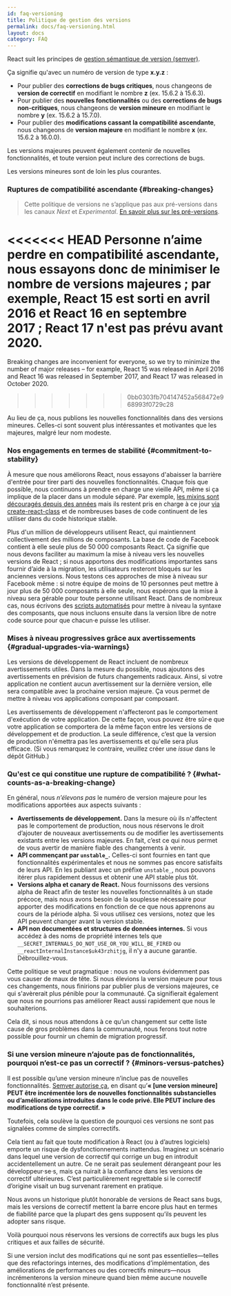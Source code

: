 ```yaml
---
id: faq-versioning
title: Politique de gestion des versions
permalink: docs/faq-versioning.html
layout: docs
category: FAQ
---
```


React suit les principes de [gestion sémantique de version (semver)](https://semver.org/lang/fr/).

Ça signifie qu'avec un numéro de version de type **x.y.z** :

* Pour publier des **corrections de bugs critiques**, nous changeons de **version de correctif** en modifiant le nombre **z** (ex. 15.6.2 à 15.6.3).
* Pour publier des **nouvelles fonctionnalités** ou des **corrections de bugs non-critiques**, nous changeons de **version mineure** en modifiant le nombre **y** (ex. 15.6.2 à 15.7.0).
* Pour publier des **modifications cassant la compatibilité ascendante**, nous changeons de **version majeure** en modifiant le nombre **x** (ex. 15.6.2 à 16.0.0).

Les versions majeures peuvent également contenir de nouvelles fonctionnalités, et toute version peut inclure des corrections de bugs.

Les versions mineures sont de loin les plus courantes.

### Ruptures de compatibilité ascendante {#breaking-changes}

> Cette politique de versions ne s’applique pas aux pré-versions dans les canaux *Next* et *Experimental*. [En savoir plus sur les pré-versions](/docs/release-channels.html).

<<<<<<< HEAD
Personne n’aime perdre en compatibilité ascendante, nous essayons donc de minimiser le nombre de versions majeures ; par exemple, React 15 est sorti en avril 2016 et React 16 en septembre 2017 ; React 17 n'est pas prévu avant 2020.
=======
Breaking changes are inconvenient for everyone, so we try to minimize the number of major releases – for example, React 15 was released in April 2016 and React 16 was released in September 2017, and React 17 was released in October 2020.
>>>>>>> 0bb0303fb704147452a568472e968993f0729c28

Au lieu de ça, nous publions les nouvelles fonctionnalités dans des versions mineures. Celles-ci sont souvent plus intéressantes et motivantes que les majeures, malgré leur nom modeste.

### Nos engagements en termes de stabilité {#commitment-to-stability}

À mesure que nous améliorons React, nous essayons d'abaisser la barrière d'entrée pour tirer parti des nouvelles fonctionnalités. Chaque fois que possible, nous continuons à prendre en charge une vieille API, même si ça implique de la placer dans un module séparé. Par exemple, [les mixins sont découragés depuis des années](/blog/2016/07/13/mixins-considered-harmful.html) mais ils restent pris en charge à ce jour [via create-react-class](/docs/react-without-es6.html#mixins) et de nombreuses bases de code continuent de les utiliser dans du code historique stable.

Plus d'un million de développeurs utilisent React, qui maintiennent collectivement des millions de composants. La base de code de Facebook contient à elle seule plus de 50 000 composants React.
Ça signifie que nous devons faciliter au maximum la mise à niveau vers les nouvelles versions de React ; si nous apportons des modifications importantes sans fournir d’aide à la migration, les utilisateurs resteront bloqués sur les anciennes versions. Nous testons ces approches de mise à niveau sur Facebook même : si notre équipe de moins de 10 personnes peut mettre à jour plus de 50 000 composants à elle seule, nous espérons que la mise à niveau sera gérable pour toute personne utilisant React. Dans de nombreux cas, nous écrivons des [scripts automatisés](https://github.com/reactjs/react-codemod) pour mettre à niveau la syntaxe des composants, que nous incluons ensuite dans la version libre de notre code source pour que chacun·e puisse les utiliser.

### Mises à niveau progressives grâce aux avertissements {#gradual-upgrades-via-warnings}

Les versions de développement de React incluent de nombreux avertissements utiles. Dans la mesure du possible, nous ajoutons des avertissements en prévision de futurs changements radicaux. Ainsi, si votre application ne contient aucun avertissement sur la dernière version, elle sera compatible avec la prochaine version majeure. Ça vous permet de mettre à niveau vos applications composant par composant.

Les avertissements de développement n'affecteront pas le comportement d'exécution de votre application. De cette façon, vous pouvez être sûr·e que votre application se comportera de la même façon entre les versions de développement et de production. La seule différence, c’est que la version de production n'émettra pas les avertissements et qu'elle sera plus efficace. (Si vous remarquez le contraire, veuillez créer une *issue* dans le dépôt GitHub.)

### Qu'est ce qui constitue une rupture de compatibilité ? {#what-counts-as-a-breaking-change}

En général, nous *n’élevons pas* le numéro de version majeure pour les modifications apportées aux aspects suivants :

* **Avertissements de développement.** Dans la mesure où ils n'affectent pas le comportement de production, nous nous réservons le droit d’ajouter de nouveaux avertissements ou de modifier les avertissements existants entre les versions majeures. En fait, c’est ce qui nous permet de vous avertir de manière fiable des changements à venir.
* **API commençant par `unstable_`.** Celles-ci sont fournies en tant que fonctionnalités expérimentales  et nous ne sommes pas encore satisfaits de leurs API. En les publiant avec un préfixe `unstable_`, nous pouvons itérer plus rapidement dessus et obtenir une API stable plus tôt.
* **Versions alpha et canary de React.**
Nous fournissons des versions alpha de React afin de tester les nouvelles fonctionnalités à un stade précoce, mais nous avons besoin de la souplesse nécessaire pour apporter des modifications en fonction de ce que nous apprenons au cours de la période alpha. Si vous utilisez ces versions, notez que les API peuvent changer avant la version stable.
* **API non documentées et structures de données internes.** Si vous accédez à des noms de propriété internes tels que `__SECRET_INTERNALS_DO_NOT_USE_OR_YOU_WILL_BE_FIRED` ou` __reactInternalInstance$uk43rzhitjg`, il n'y a aucune garantie. Débrouillez-vous.

Cette politique se veut pragmatique : nous ne voulons évidemment pas vous causer de maux de tête. Si nous élevions la version majeure pour tous ces changements, nous finirions par publier plus de versions majeures, ce qui s'avèrerait plus pénible pour la communauté. Ça signifierait également que nous ne pourrions pas améliorer React aussi rapidement que nous le souhaiterions.

Cela dit, si nous nous attendons à ce qu’un changement sur cette liste cause de gros problèmes dans la communauté, nous ferons tout notre possible pour fournir un chemin de migration progressif.

### Si une version mineure n’ajoute pas de fonctionnalités, pourquoi n’est-ce pas un correctif ? {#minors-versus-patches}

Il est possible qu’une version mineure n’inclue pas de nouvelles fonctionnalités. [Semver autorise ça](https://semver.org/#spec-item-7), en disant qu’**« [une version mineure] PEUT être incrémentée lors de nouvelles fonctionnalités substancielles ou d’améliorations introduites dans le code privé. Elle PEUT inclure des modifications de type correctif. »**

Toutefois, cela soulève la question de pourquoi ces versions ne sont pas signalées comme de simples correctifs.

Cela tient au fait que toute modification à React (ou à d’autres logiciels) emporte un risque de dysfonctionnements inattendus.  Imaginez un scénario dans lequel une version de correctif qui corrige un bug en introduit accidentellement un autre. Ce ne serait pas seulement dérangeant pour les développeur·se·s, mais ça nuirait à la confiance dans les versions de correctif ultérieures. C’est particulièrement regrettable si le correctif d’origine visait un bug survenant rarement en pratique.

Nous avons un historique plutôt honorable de versions de React sans bugs, mais les versions de correctif mettent la barre encore plus haut en termes de fiabilité parce que la plupart des gens supposent qu’ils peuvent les adopter sans risque.

Voilà pourquoi nous réservons les versions de correctifs aux bugs les plus critiques et aux failles de sécurité.

Si une version inclut des modifications qui ne sont pas essentielles—telles que des refactorings internes, des modifications d’implémentation, des améliorations de performances ou des correctifs mineurs—nous incrémenterons la version mineure quand bien même aucune nouvelle fonctionnalité n’est présente.
